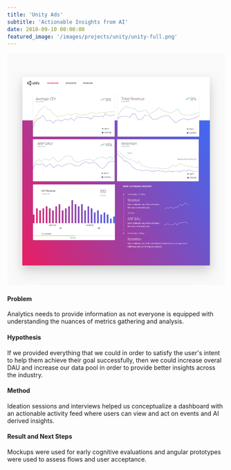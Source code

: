 ```yaml
---
title: 'Unity Ads'
subtitle: 'Actionable Insights from AI'
date: 2018-09-10 00:00:00
featured_image: '/images/projects/unity/unity-full.png'
---
```



<div class="gallery" data-columns="1">
<img src="/images/projects/unity/ump1.png" >
</div>

#### Problem 
Analytics needs to provide information as not everyone is equipped with understanding the nuances of metrics gathering and analysis. 

#### Hypothesis
If we provided everything that we could in order to satisfy the user's intent to help them achieve their goal successfully, then we could increase overal DAU and increase our data pool in order to provide better insights across the industry.  

#### Method
Ideation sessions and interviews helped us conceptualize a dashboard with an actionable activity feed where users can view and act on events and AI derived insights.


#### Result and Next Steps
Mockups were used for early cognitive evaluations and angular prototypes were used to assess flows and user acceptance.   





